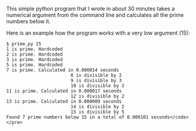 
This simple python program that I wrote in about 30 minutes takes a numerical argument from the command line and calculates all the prime numbers below it.

Here is an example how the program works with a very low argument (15):

    $ prime.py 15
    1 is prime. Hardcoded
    2 is prime. Hardcoded
    3 is prime. Hardcoded
    5 is prime. Hardcoded
    7 is prime. Calculated in 0.000014 seconds
    						8 is divisible by 2
    						9 is divisible by 3
    						10 is divisible by 2
    11 is prime. Calculated in 0.000017 seconds
    						12 is divisible by 2
    13 is prime. Calculated in 0.000009 seconds
    						14 is divisible by 2
    						15 is divisible by 5
    Found 7 prime numbers below 15 in a total of 0.000101 seconds</code></pre>